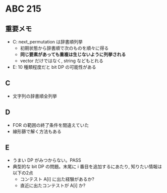 # ABC 215

## 重要メモ

- C: next_permutation は辞書順列挙
  - 初期状態から辞書順で次のものを順々に得る
  - **同じ要素があっても重複は生じないように列挙される**
  - vector だけではなく, string などもとれる
- E: 10 種類程度だと bit DP の可能性がある

## C

- 文字列の辞書順全列挙

## D

- FOR の範囲の終了条件を間違えていた
- 線形篩で解く方法もある

## E

- うまい DP がみつからない。PASS
- 典型的な bit DP の問題。末尾に i 番目を追加するにあたり, 知りたい情報は以下の2点
  - コンテスト A[i] に出た経験があるか?
  - 直近に出たコンテストが A[i] か?
